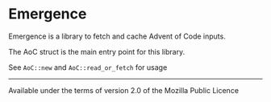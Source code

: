 # Emergence

Emergence is a library to fetch and cache Advent of Code inputs.

The AoC struct is the main entry point for this library.

See `AoC::new` and `AoC::read_or_fetch` for usage

---

Available under the terms of version 2.0 of the Mozilla Public Licence

